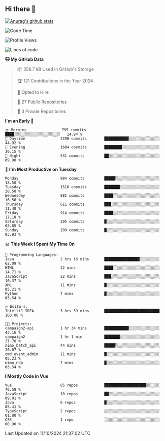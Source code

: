 ## Hi there 👋

[![Anurag's github stats](https://github-readme-stats.vercel.app/api?username=Songwonseok)](https://github.com/anuraghazra/github-readme-stats)



<!--START_SECTION:waka-->
![Code Time](http://img.shields.io/badge/Code%20Time-3%2C074%20hrs%2059%20mins-blue)

![Profile Views](http://img.shields.io/badge/Profile%20Views-0-blue)

![Lines of code](https://img.shields.io/badge/From%20Hello%20World%20I%27ve%20Written-34.8%20million%20lines%20of%20code-blue)

**🐱 My GitHub Data** 

> 📦 358.7 kB Used in GitHub's Storage 
 > 
> 🏆 121 Contributions in the Year 2024
 > 
> 💼 Opted to Hire
 > 
> 📜 27 Public Repositories 
 > 
> 🔑 3 Private Repositories 
 > 
**I'm an Early 🐤** 

```text
🌞 Morning                795 commits         ████░░░░░░░░░░░░░░░░░░░░░   14.94 % 
🌆 Daytime                2390 commits        ███████████░░░░░░░░░░░░░░   44.92 % 
🌃 Evening                1604 commits        ████████░░░░░░░░░░░░░░░░░   30.15 % 
🌙 Night                  531 commits         ██░░░░░░░░░░░░░░░░░░░░░░░   09.98 % 
```
📅 **I'm Most Productive on Tuesday** 

```text
Monday                   984 commits         █████░░░░░░░░░░░░░░░░░░░░   18.50 % 
Tuesday                  1516 commits        ███████░░░░░░░░░░░░░░░░░░   28.50 % 
Wednesday                881 commits         ████░░░░░░░░░░░░░░░░░░░░░   16.56 % 
Thursday                 611 commits         ███░░░░░░░░░░░░░░░░░░░░░░   11.48 % 
Friday                   914 commits         ████░░░░░░░░░░░░░░░░░░░░░   17.18 % 
Saturday                 205 commits         █░░░░░░░░░░░░░░░░░░░░░░░░   03.85 % 
Sunday                   209 commits         █░░░░░░░░░░░░░░░░░░░░░░░░   03.93 % 
```


📊 **This Week I Spent My Time On** 

```text
💬 Programming Languages: 
Java                     2 hrs 16 mins       ████████████████░░░░░░░░░   62.09 % 
HTML                     32 mins             ████░░░░░░░░░░░░░░░░░░░░░   14.71 % 
JavaScript               22 mins             ███░░░░░░░░░░░░░░░░░░░░░░   10.37 % 
XML                      11 mins             █░░░░░░░░░░░░░░░░░░░░░░░░   05.21 % 
Python                   7 mins              █░░░░░░░░░░░░░░░░░░░░░░░░   03.54 % 

🔥 Editors: 
IntelliJ IDEA            3 hrs 39 mins       █████████████████████████   100.00 % 

🐱‍💻 Projects: 
campaign2-api            1 hr 34 mins        ███████████░░░░░░░░░░░░░░   43.16 % 
campaign2                1 hr 1 min          ███████░░░░░░░░░░░░░░░░░░   27.78 % 
nimo_batch_api           44 mins             █████░░░░░░░░░░░░░░░░░░░░   20.07 % 
cmd_event_admin          11 mins             █░░░░░░░░░░░░░░░░░░░░░░░░   05.23 % 
nimo_ndp                 7 mins              █░░░░░░░░░░░░░░░░░░░░░░░░   03.54 % 
```

**I Mostly Code in Vue** 

```text
Vue                      85 repos            ███████████████████░░░░░░   76.58 % 
JavaScript               10 repos            ██░░░░░░░░░░░░░░░░░░░░░░░   09.01 % 
Java                     6 repos             █░░░░░░░░░░░░░░░░░░░░░░░░   05.41 % 
TypeScript               2 repos             ░░░░░░░░░░░░░░░░░░░░░░░░░   01.80 % 
CSS                      1 repo              ░░░░░░░░░░░░░░░░░░░░░░░░░   00.90 % 
```




 Last Updated on 11/10/2024 21:37:02 UTC
<!--END_SECTION:waka-->
